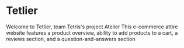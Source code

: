 # Tetlier
Welcome to Tetlier, team Tetris's project Atelier
This e-commerce attire website features a product overview, ability to add products to a cart, a reviews section, and a question-and-answers section
